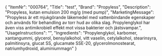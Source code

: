{
  "ItemNr": "000764",
  "Title": "test",
  "Brand": "Propyless",
  "Description": "Propyless, kutan emulsion 200 mg/g (med pump)",
  "MarketingMessage": "Propyless är ett mjukgörande läkemedel med vattenbindande egenskaper och används för behandling av torr hud av olika slag. Propylenglykol har även viss antimikrobiell effekt mot vissa bakterier och jästsvampar.",
  "UsageInstructions": "",
  "Ingredients": "Propylenglykol, karbomer, xantangummi, glycerol, bensylalkohol, vitt vaselin, cetylalkohol, stearinsyra, palmitinsyra, glucat SS, glucamate SSE-20, glycerolmonostearat, natriumhydroxid, aluminiummagn"
}